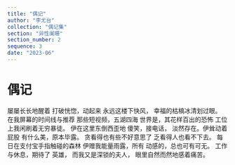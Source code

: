 ```yaml
---
title: "偶记"
author: "李尤台"
collection: "偶记集"
section: "异性阑珊"
section_number: 2
sequence: 3
date: "2023-06"
---
```


# 偶记

屡屡长长地醒着
打破恍惚，动起来
永远这楼下快风，
幸福的枯槁冰清划过眼。
在我屏幕的时间线与推荐
那些短视频，五湖四海
世界是，其花样百出的恐怖
工位上我闲刷着无穷暴徒。
伊在这里东倒西歪地
傻笑，接电话，
淡然存在。伊耸动着屁股
有什么美，原本毕露。
贪看得也有些不好意思了
乏看得人也看不下去。
每日在支付宝手指触碰的森林
伊赠我能量雨露，所有
动感的，总也可有可无。
工作与休息，期待了 英雄，
而我又是深锁的夫人，
眼里自然而然地感着痛苦。
